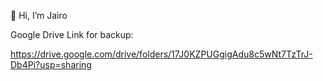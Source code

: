 👋 Hi, I’m Jairo

Google Drive Link for backup:

https://drive.google.com/drive/folders/17J0KZPUGgigAdu8c5wNt7TzTrJ-Db4Pi?usp=sharing




